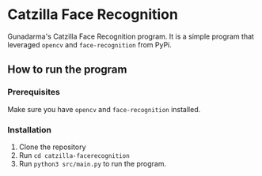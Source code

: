 # Catzilla Face Recognition

Gunadarma's Catzilla Face Recognition program. It is a simple program that leveraged `opencv` and  `face-recognition` from PyPi.

## How to run the program

### Prerequisites

Make sure you have `opencv` and `face-recognition` installed.

### Installation

1. Clone the repository
2. Run `cd catzilla-facerecognition`
3. Run `python3 src/main.py` to run the program.
